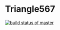 # Triangle567

[![build status of master](https://travis-ci.org/ztylergeorge/Triangle567.svg?branch=master)](https://travis-ci.org/ztylergeorge/Triangle567)

